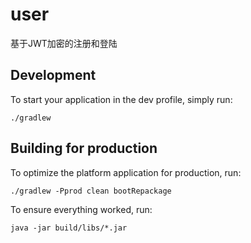 # user

基于JWT加密的注册和登陆

## Development

To start your application in the dev profile, simply run:

    ./gradlew

## Building for production

To optimize the platform application for production, run:

    ./gradlew -Pprod clean bootRepackage

To ensure everything worked, run:

    java -jar build/libs/*.jar

